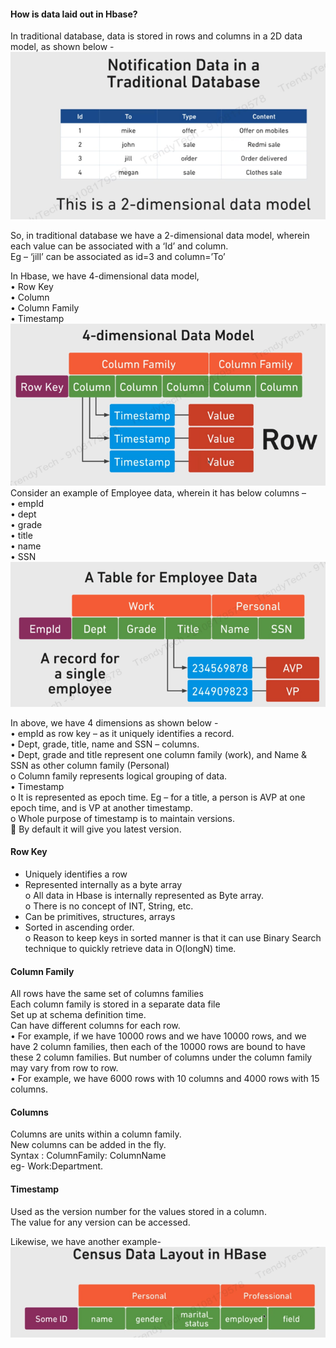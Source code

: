 #### How is data laid out in Hbase?
In traditional database, data is stored in rows and columns in a 2D data model, as shown below - <br>
![img.png](img_5.png) <br>

So, in traditional database we have a 2-dimensional data model, wherein each value can be associated with a ‘Id’ and column. <br>
Eg – ‘jill’ can be associated as id=3 and column=’To’ <br>

In Hbase, we have 4-dimensional data model,  <br>
•	Row Key <br>
•	Column <br>
•	Column Family <br>
•	Timestamp <br>
![img.png](img_6.png)<br>
Consider an example of Employee data, wherein it has below columns – <br>
•	empId <br>
•	dept <br>
•	grade <br>
•	title <br>
•	name <br>
•	SSN <br>
![img.png](img_7.png)<br>

In above, we have 4 dimensions as shown below - <br>
•	empId as row key – as it uniquely identifies a record. <br>
•	Dept, grade, title, name and SSN – columns. <br>
•	Dept, grade and title represent one column family (work), and Name & SSN as other column family (Personal) <br>
o	Column family represents logical grouping of data. <br>
•	Timestamp  <br>
o	It is represented as epoch time. Eg – for a title, a person is AVP at one epoch time, and is VP at another timestamp. <br>
o	Whole purpose of timestamp is to maintain versions.  <br>
	By default it will give you latest version. <br>

#### Row Key
-	Uniquely identifies a row <br>
-	Represented internally as a byte array <br>
o	All data in Hbase is internally represented as Byte array. <br>
o	There is no concept of INT, String, etc. <br>
-	Can be primitives, structures, arrays <br>
-	Sorted in ascending order. <br>
o	Reason to keep keys in sorted manner is that it can use Binary Search technique to quickly retrieve data in O(longN) time. <br>

#### Column Family
All rows have the same set of columns families <br>
Each column family is stored in a separate data file <br>
Set up at schema definition time. <br>
Can have different columns for each row. <br>
•	For example, if we have 10000 rows and we have 10000 rows, and we have 2 column families, then each of the 10000 rows are bound to have these 2 column families. But number of columns under the column family may vary from row to row. <br>
•	For example, we have 6000 rows with 10 columns and 4000 rows with 15 columns. <br>

#### Columns
Columns are units within a column family. <br>
New columns can be added in the fly. <br>
Syntax : ColumnFamily: ColumnName  <br>
eg- Work:Department. <br>

#### Timestamp
Used as the version number for the values stored in a column. <br>
The value for any version can be accessed. <br>


Likewise, we have another example- <br>
![img.png](img_8.png)<br>
